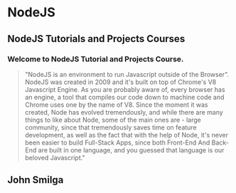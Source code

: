 # NodeJS
## NodeJS Tutorials and Projects Courses

### Welcome to NodeJS Tutorial and Projects Course.
> "NodeJS is an environment to run Javascript outside of the Browser". NodeJS was created in 2009 and it's built on top of Chrome's V8 Javascript
>  Engine. As you are probably aware of, every browser has an engine, a tool that compiles our code down to machine code and Chrome uses one by the
>  name of V8. Since the moment it was created, Node has evolved tremendously, and while there are many things to like about Node, some of the main 
>  ones are - large community, since that tremendously saves time on feature development, as well as the fact that with the help of Node, it's never
>  been easier to build Full-Stack Apps, since both Front-End And Back-End are built in one language, and you guessed that language is our beloved 
> Javascript."

## John Smilga
